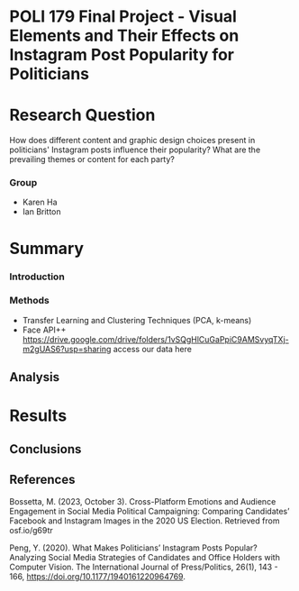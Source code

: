 # POLI 179 Final Project - Visual Elements and Their Effects on Instagram Post Popularity for Politicians
# Research Question
How does different content and graphic design choices present in politicians' Instagram posts influence their popularity? What are the prevailing themes or content for each party?


### Group 
- Karen Ha
- Ian Britton

# Summary

### Introduction

### Methods 
- Transfer Learning and Clustering Techniques (PCA, k-means)
- Face API++
https://drive.google.com/drive/folders/1vSQgHlCuGaPpiC9AMSvyqTXj-m2gUAS6?usp=sharing access our data here
## Analysis

# Results 

## Conclusions

## References 
Bossetta, M. (2023, October 3). Cross-Platform Emotions and Audience Engagement in Social Media Political Campaigning: Comparing Candidates’ Facebook and Instagram Images in the 2020 US Election. Retrieved from osf.io/g69tr

Peng, Y. (2020). What Makes Politicians’ Instagram Posts Popular? Analyzing Social Media Strategies of Candidates and Office Holders with Computer Vision. 
The International Journal of Press/Politics, 26(1), 143 - 166, https://doi.org/10.1177/1940161220964769. 

​



